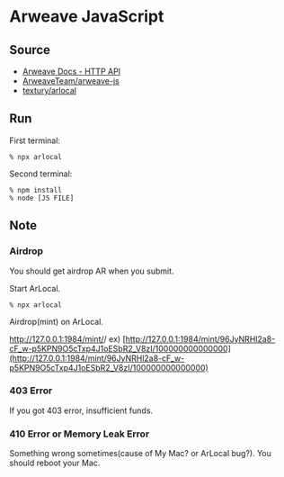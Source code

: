# Arweave JavaScript
## Source
- [Arweave Docs - HTTP API](https://docs.arweave.org/developers/server/http-api)
- [ArweaveTeam/arweave-js](https://github.com/ArweaveTeam/arweave-js)
- [textury/arlocal](https://github.com/textury/arlocal)

## Run

First terminal:
```
% npx arlocal
```

Second terminal:
```
% npm install
% node [JS FILE]
```

## Note
### Airdrop
You should get airdrop AR when you submit.

Start ArLocal.
```
% npx arlocal
```

Airdrop(mint) on ArLocal.

http://127.0.0.1:1984/mint/<AR WALLET ADDRESS>/<AIRDROP AMOUNT>
ex) [http://127.0.0.1:1984/mint/96JyNRHl2a8-cF_w-p5KPN9O5cTxp4J1oESbR2_V8zI/100000000000000](http://127.0.0.1:1984/mint/96JyNRHl2a8-cF_w-p5KPN9O5cTxp4J1oESbR2_V8zI/100000000000000)

### 403 Error
If you got 403 error, insufficient funds.

### 410 Error or Memory Leak Error
Something wrong sometimes(cause of My Mac? or ArLocal bug?). You should reboot your Mac.
